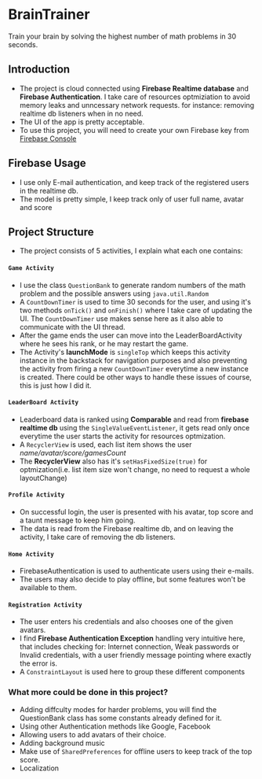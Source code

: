 # BrainTrainer
Train your brain by solving the highest number of math problems in 30 seconds.

<h2>Introduction</h2>

- The project is cloud connected using <b>Firebase Realtime database</b> and <b>Firebase Authentication</b>. I take care of resources optmiziation to avoid memory leaks and unncessary network requests. for instance: removing realtime db listeners when in no need.
- The UI of the app is pretty acceptable.
- To use this project, you will need to create your own Firebase key from <a href="console.firebase.google.com">Firebase Console</a>

<h2>Firebase Usage</h2>

- I use only E-mail authentication, and keep track of the registered users in the realtime db.
- The model is pretty simple, I keep track only of user full name, avatar and score

<h2>Project Structure</h2>

- The project consists of 5 activities, I explain what each one contains:
<h4><code>Game Activity</code></h3>

- I use the class <code>QuestionBank</code> to generate random numbers of the math problem and the possible answers using <code>java.util.Random</code>
- A <code>CountDownTimer</code> is used to time 30 seconds for the user, and using it's two methods <code>onTick()</code> and <code>onFinish()</code> where I take care of updating the UI. The <code>CountDownTimer</code> use makes sense here as it also able to communicate with the UI thread.
- After the game ends the user can move into the LeaderBoardActivity where he sees his rank, or he may restart the game.
- The Activity's <b>launchMode</b> is <code>singleTop</code> which keeps this activity instance in the backstack for navigation purposes and also preventing the activity from firing a new <code>CountDownTimer</code> everytime a new instance is created. There could be other ways to handle these issues of course, this is just how I did it.
<h4><code>LeaderBoard Activity</code></h3>

- Leaderboard data is ranked using <b>Comparable</b> and read from <b>firebase realtime db</b> using the <code>SingleValueEventListener</code>, it gets read only once everytime the user starts the activity for resources optmization.
- A <code>RecyclerView</code> is used, each list item shows the user <i>name/avatar/score/gamesCount</i>
- The <b>RecyclerView</b> also has it's <code>setHasFixedSize(true)</code> for optmization(i.e. list item size won't change, no need to request a whole layoutChange) 
<h4><code>Profile Activity</code></h3>

- On successful login, the user is presented with his avatar, top score and a taunt message to keep him going.
- The data is read from the Firebase realtime db, and on leaving the activity, I take care of removing the db listeners.

<h4><code>Home Activity</code></h3>

- FirebaseAuthentication is used to authenticate users using their e-mails. 
- The users may also decide to play offline, but some features won't be available to them.

<h4><code>Registration Activity</code></h3>

- The user enters his credentials and also chooses one of the given avatars.
- I find <b>Firebase Authentication Exception</b> handling very intuitive here, that includes checking for: Internet connection, Weak passwords or Invalid credentials, with a user friendly message pointing where exactly the error is. 
- A <code>ConstraintLayout</code> is used here to group these different components

<h3> What more could be done in this project? </h3>

- Adding diffculty modes for harder problems, you will find the QuestionBank class has some constants already defined for it.
- Using other Authentication methods like Google, Facebook
- Allowing users to add avatars of their choice. 
- Adding background music
- Make use of <code>SharedPreferences</code> for offline users to keep track of the top score.
- Localization
